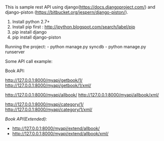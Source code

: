 This is sample rest API using django(https://docs.djangoproject.com/) and django-piston (https://bitbucket.org/jespern/django-piston/).


1. Install python 2.7+
2. Install pip first : http://jpython.blogspot.com/search/label/pip
3. pip install django
4. pip install django-piston



Running the project:
    - python manage.py syncdb
    - python manage.py runserver


Some API call example:

Book API:

http://127.0.0.1:8000/myapi/getbook/1/
http://127.0.0.1:8000/myapi/getbook/1/xml/

http://127.0.0.1:8000/myapi/allbook/
http://127.0.0.1:8000/myapi/allbook/xml/

http://127.0.0.1:8000/myapi/category/1/
http://127.0.0.1:8000/myapi/category/1/xml/

*Book API(Extended):*

+ http://127.0.0.1:8000/myapi/extend/allbook/
+ http://127.0.0.1:8000/myapi/extend/allbook/xml/